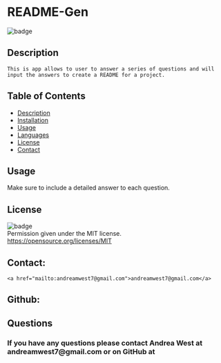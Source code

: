 # README-Gen

   ![badge](https://img.shields.io/badge/license-MIT-important)
   
   ## Description
   
    This is app allows to user to answer a series of questions and will input the answers to create a README for a project.
  
   ## Table of Contents
   - [Description](#description)
   - [Installation](#installation)
   - [Usage](#usage)
   - [Languages](#languages)    
   - [License](#license)
   - [Contact](#contact)

  
   ## Usage
   Make sure to include a detailed answer to each question.
     
   ## License
   ![badge](https://img.shields.io/badge/license-MIT-important)
   <br>
   Permission given under the MIT license. <https://opensource.org/licenses/MIT>
 
 
   ## Contact:
    <a href="mailto:andreamwest7@gmail.com">andreamwest7@gmail.com</a>

  ## Github:
  <h2>Questions</h2>
  <h3>If you have any questions please contact Andrea West at andreamwest7@gmail.com
   or on GitHub at <a href='https://github.com/zurisha7.'>

